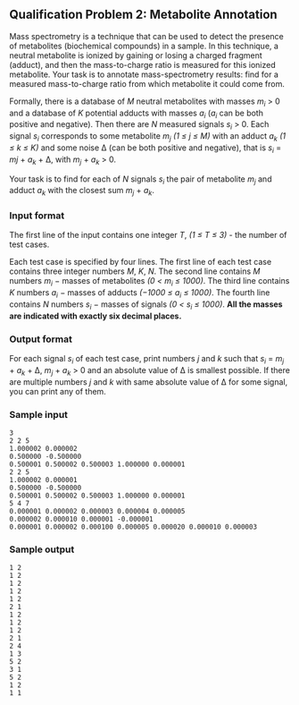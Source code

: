 ## Qualification Problem 2: Metabolite Annotation
​Mass spectrometry is a technique that can be used to detect the presence of metabolites (biochemical compounds) in a sample. In this technique, a neutral metabolite is ionized by gaining or losing a charged fragment (adduct), and then the mass-to-charge ratio is measured for this ionized metabolite. Your task is to annotate mass-spectrometry results: find for a measured mass-to-charge ratio from which metabolite it could come from.

Formally, there is a database of _M_ neutral metabolites with masses _m<sub>i</sub>_ > 0 and a database of _K_ potential adducts with masses _a<sub>i</sub>_ (_a<sub>i</sub>_ can be both positive and negative). Then there are _N_ measured signals _s<sub>i</sub>_ > 0. Each signal _s<sub>i</sub>_ corresponds to some metabolite _m<sub>j</sub>_ _(1 ≤ j ≤ M)_ with an adduct _a<sub>k</sub>_ _(1 ≤ k ≤ K)_ and some noise Δ (can be both positive and negative), that is  _s<sub>i</sub>_ = _m</sub>j</sub>_ + _a<sub>k</sub>_ + Δ, with _m<sub>j</sub>_ + _a<sub>k</sub>_ > 0. 

Your task is to find for each of _N_ signals _s<sub>i</sub>_ the pair of metabolite _m<sub>j</sub>_ and adduct _a<sub>k</sub>_ with the closest sum _m<sub>j</sub>_ + _a<sub>k</sub>_. 

### Input format
The first line of the input contains one integer _T_, _(1 ≤ T ≤ 3)_ - the number of test cases.

Each test case is specified by four lines. The first line of each test case contains three integer numbers _M_, _K_, _N_. The second line contains _M_ numbers _m<sub>i</sub>_ − masses of metabolites _(0 < m<sub>i</sub> ≤ 1000)_. The third line contains _K_ numbers _a<sub>i</sub>_ − masses of adducts _(−1000 ≤ a<sub>i</sub> ≤ 1000)_. The fourth line contains _N_ numbers _s<sub>i</sub>_ − masses of signals _(0 < s<sub>i</sub> ≤ 1000)_. **All the masses are indicated with exactly six decimal places.**

### Output format
For each signal _s<sub>i</sub>_ of each test case, print numbers _j_ and _k_ such that _s<sub>i</sub>_ = _m<sub>j</sub>_ + _a<sub>k</sub>_ + Δ, _m<sub>j</sub>_ + _a<sub>k</sub>_ > 0 and an absolute value of Δ is smallest possible. If there are multiple numbers _j_ and _k_ with same absolute value of Δ for some signal, you can print any of them.

### Sample input

```
3
2 2 5
1.000002 0.000002
0.500000 -0.500000
0.500001 0.500002 0.500003 1.000000 0.000001
2 2 5
1.000002 0.000001
0.500000 -0.500000
0.500001 0.500002 0.500003 1.000000 0.000001
5 4 7
0.000001 0.000002 0.000003 0.000004 0.000005
0.000002 0.000010 0.000001 -0.000001
0.000001 0.000002 0.000100 0.000005 0.000020 0.000010 0.000003
```

### Sample output

``` 
1 2
1 2
1 2
1 2
1 2
2 1
1 2
1 2
1 2
2 1
2 4
1 3
5 2
3 1
5 2
1 2
1 1
```